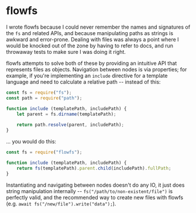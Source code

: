 flowfs
======

I wrote flowfs because I could never remember the names and signatures of the `fs` and related APIs, and because manipulating paths as strings is awkward and error-prone.  Dealing with files was always a point where I would be knocked out of the zone by having to refer to docs, and run throwaway tests to make sure I was doing it right.

flowfs attempts to solve both of these by providing an intuitive API that represents files as objects.  Navigation between nodes is via properties; for example, if you're implementing an `include` directive for a template language and need to calculate a relative path -- instead of this:

```javascript
const fs = require("fs");
const path = require("path");

function include (templatePath, includePath) {
	let parent = fs.dirname(templatePath);
	
	return path.resolve(parent, includePath);
}
```

... you would do this:

```javascript
const fs = require("flowfs");

function include (templatePath, includePath) {
	return fs(templatePath).parent.child(includePath).fullPath;
}
```

Instantiating and navigating between nodes doesn't do any IO, it just does string manipulation internally -- `fs("/path/to/non-existent/file")` is perfectly valid, and the recommended way to create new files with flowfs (e.g. `await fs("/new/file").write("data");`).
